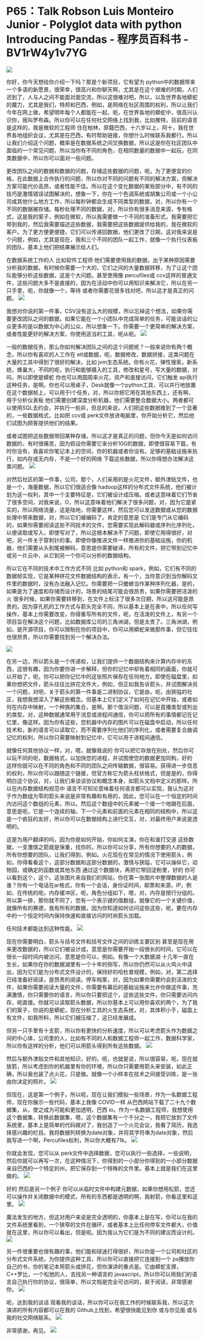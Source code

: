 # P65：Talk Robson Luis Monteiro Junior - Polyglot data with python Introducing Pandas - 程序员百科书 - BV1rW4y1v7YG

![](img/4dd30e079d37ea0f75742d616703ccc5_0.png)

你好，你今天想给你介绍一下吗？那是个新项目，它有望为 python中的数据带来一个多语的新愿景，很荣幸，很高兴和你聊天啊，尤其是在这个艰难的时期，人们迟到了，人与人之间不能面对面交流，所以这很难对吧。所以，以及世界各地蟒蛇的魔力，尤其是我们，特邦和巴西，例如，是网络在社区周围的权利，所以让我们今年在网上做，希望明年每个人都能在一起，呃，在世界各地的蟒蛇中，很高兴认识你，我叫罗布森。所以你可以在任何社交网络上找到我，比如推特，目前的语言是这样的，我是微软的工程师 住在柏林，原籍巴西，十六岁以上，阿十，我在世界各地组织会议，尤其是在巴西，有时帮助链接，你想什么时候联系我都行。所以让我们介绍这个问题，概率是在数据系统之间交换数据，所以这是你在社区团队中面临的一个常见问题，所以当你有不同的角色，在相同数量的数据中一起玩，在同类数据中，所以你可以面对一些问题。

更改团队之间的数据和数据的问题，存储这些数据的问题，呃，为了更便宜的价格，在此数据上合作执行的问题，所以你对不同的问题有不同的解决方案，但解决方案可能代价高昂，或者性能不佳。所以在这个变化数据的某些部分中，有不同的技巧是激情错误试图解决的，想象一下，你在一个色调系统或胡集公司或一个小公司或其他什么地方工作，所以每秒钟都会生成不同类型的数据，对，所以你有一个不同的数据被存储。每秒处理不同的数据，对，所以你有很多消息来源，专有格式，这是我的案子，例如在微软，所以我需要做一个不同的准备形式，我需要把它带到我的，然后我需要描述这些数据，我需要把这些数据提供给我的，我在微软的客户。为了更方便更便捷，它们可以传递回数据，他们更改了日期，这对我来说是个问题，例如，尤其是现在，我和三个不同的团队一起工作，就像一个执行仪表板的团队，基本上他们把结果展示给人们。

在数据系统工作的人 比如软件工程师 他们需要使用我的数据，出于某种原因需要分析我的数据，有时候你需要一个大的，它们之间的大量数据转移，为了让这个团队能够分析这些数据，这是个大问题。甚至使用像 percufiles或 ccv这样的普通文件，这些问题大多不是直接的，因为在活动中你可以用知识来解决它，所以在另一只手里，呃，你就像一个，等待 或者你需要花很多钱对吧，所以这才是真正的问题。
![](img/4dd30e079d37ea0f75742d616703ccc5_2.png)

我想对你说的第一件事，CSV没有这么大的规模，所以忘掉这个想法，如果你需要更改团队之间的数据，如果它能在一个小团队中完成简单的任务，可能谈话的公众更多的是以数据为中心的公众，所以想象一下。你需要一个更简单的解决方案，或者性能更好的解决方案，你使用适当的工具，呃从呃。
![](img/4dd30e079d37ea0f75742d616703ccc5_4.png)

一般的数据任务，那么你如何解决团队之间的这个问题呢？一般来说你有两个概念，所以你有喜欢的人工作在 etl或数据，呃，数据修改，数据拼接，这类问题在大量的工具中得到了很好的解决，比如 jvm生态系统。你有火花，弹性搜索，新系统，蜂巢大，不同的呃，执行和能够摄入的工具，修改和星号，写大量的数据，对吗，所以即使是蟒蛇 你也可以用圆周率火花，资产和直接访问，它们触发 api执行这种任务，是啊。你也可以用桌子，Desk就像一个python工具，可以并行地放置在这个数据帧上，可以用于l个任务，对，所以你把它用在其他东西上，还有啊，用于分析仪表板 他们需要创建深度分析机器，他们需要整合数据大小。两者都可以使用SQL去约会，并执行一些非，但总的来说，人们把这些数据推到了一个显著的，一些数据格式，比如把 ccv或 perk文件放进电脑里，你开始分析它，然后他们试图为顾客提供他们的结果。

或者试图把这些数据带回某种存储，所以这才是真正的问题，但你今天是如何访问数据的，有时很痛苦，因为假设你需要它来分析10G的数据，即使很容易下载，有时你没有，我喜欢你笔记本上的空间，你的机器或者你没有。足够的基础设施来执行，如内存或无内存，不是一个好的网络 下载这些数据，所以你得想办法解决这类问题。
![](img/4dd30e079d37ea0f75742d616703ccc5_6.png)

对然后社区的第一件事，公司，那个，人们采用的是火花文件，额外津贴文件，也是一个，海量数据，所以它们很适合像 hadoop这样的分布式文件系统，他们被计划为这一权利，其中一个主要特征是，它们被设计成压缩。或者这意味着它们节省了很多空间，对我来说，O，所以这意味着他们解决了很多问题，对，因为它是紧实的，所以网络流量，这是陆地，你需要这样，然后您可以发送数据或从您的数据处理中带来数据，对，所以它们被编码了。肯定的意思是 它们是专门从它编码的，如果你需要阅读这些不同技术的文件，您需要实现此解码器或序列化序列化，以便读取或写入，即使写对了，所以这根本解决不了问题，即使它用得很好，对吧，另一件关于穿刺针的事。即使你像推进文件一样推进你的基础设施，你的机器，他们需要从头到尾被解码，意思是你需要破译，所有的文件，把它带到记忆中或另一片云中，从它到另一个你可以分析的数据结构。

所以它在不同的技术中工作方式不同 比如 python和 spark，例如，它们有不同的数据帧实现，它是某种拼花文件数据结构的表示，有一个，当你意识到当你解码文件里的数据时，没有办法融入记忆。你需要把一只蟾蜍当作某种序列化器，是的，如果是为了速度和存储而设计的，场景的结尾可能会很昂贵，如果你需要把活泼的火 很多时候，如果你需要转移到，在文件上标注了很多次日期，所以这可能是昂贵的。因为穿孔机的工作方式与箭头完全不同，所以基本上是在表中，所以任何写操作，基本上你需要改变，你得重写所有的文件，呃，在活泼的文件上，有另一个项目旨在解决这个问题，比如数据库公司的三角洲湖，但是太贵了。三角洲湖，例如，是开源项目，你可以限制在你的项目中，你可以用蟒蛇来做那件事，但它往往也很昂贵，所以你需要找到另一个解决办法。



![](img/4dd30e079d37ea0f75742d616703ccc5_8.png)

在另一边，所以箭头是一个传递权，让我们提供一个数据结构来计算内存中的东西，这很有趣，因为你要你进一步解释，但你的记忆中却有着相同的画面，你就可以开始了，呃，你可以把你记忆中的这张照片保存在任何地方。即使在磁盘里，如果你想把文件，箭头往往比拼花文件大，例如，但正如我告诉箭头，并试图解决另一个问题，对吧，关于箭头的第一件事是二进制协议，它是由，呃，由狭隘的社区，我想我想深入了解这些概念。但基本上它们定义了如何在记忆中开始，或者如何在内存中映射，一个种族的集合，是啊，那个值没问题，可以是首播类型或列出的类型，对，这种数据通常用于消息或进程间通信，你可以把所有的事情都记在记忆里，像这样。因为你有这些，您机器中内存的图片可以在磁盘中启动，所以任何技术和，新的语言可以读取它，而不需要序列化他们的序列化，或者需要复合曲调记忆的权利，所以你只需要映射到记忆中，它可以用于进程间通信。

就像任何其他协议一样，对，嗯，就像我说的 你可以把它存放在别处，然后你可以玩不同的呃，数据格式，以加快您的进程，并试图使您的数据更加同构，好的 这样你就可以在不同的角色和不同的团队之间传输数据，很容易。获得进一步信息的权利，所以你可以跟随这个链接，但官方称它为箭头柱状格式，但是是的，你得明白这个协议，对，让我们来谈谈协议和概念本身，如箭头文档中定义的那样。所以在内存数据结构规范中 语言不可知论意味着任何语言都可以实现，我认为这对于作为数组为零的箭头来说是非常有趣和有用的，因此，您可以在一个恒定的时间内访问这个数组的元素，所以。然后这个数组中的元素被一个接一个地跟在后面，意思是呃，它是一个连续的轴，下一个元素和前面的元素在相同的结构中，所以这是一个疯狂的友好，所以你可以在数据结构上进行交互，对，对最终用户来说是透明的。

这是为用户翻译的吗，因为你是如何开始，你如何主演，你在和谁打交道 这些数据，一支激情之箭就是保重，找你的，所以你可以分享，所有你想要的人的数据，所有你想要的团队，让我们得到，例如。火花现在在常见的情况下使用箭头，例如，你得看看这个，这部分数据和这部分数据的，激情与狭隘，它可以操纵它，动物园，或确定的函数或其他东西 通过这个数据块，再把它带回淀粉里，好的 你可以看到这个，这个。这张图片来自我们的网站，你在第一张图片中整理数据的人是谁？你有一个电话在ar格式，你有一个会话，身份证时间，邮票和来源，IP，例如，在传统的呃，内存缓冲区，呃，角色分组如下，嗯，对，内存是按行分组的。所以第一排，那你就不同了，您有一个表示键的值数组，就像它的一个关键价值，就像所有的赛德，我有所有的数据，因为你知道如何访问这些这些，呃，要在内存中的一个恒定时间内保持快速和直接访问的时尚箭头加载。

任何技术都能达到这种性能。
![](img/4dd30e079d37ea0f75742d616703ccc5_10.png)

现在你需要明白，箭头与括号文件和括号文件之间的训练主要区别 甚至是现在用来更改数据的，所以它们被设计成，意思是你需要开始一段很长的时间，它可以在很长一段时间内被访问，意思是你可以，例如。有像一个大数据湖 十几年一直在生长，如果你在你的数据湖里有一个十年的侧写，所以你仍然可以从火鸡火中读出，因为它们是为分布式文件设计的，保持好的哈杜普规模，例如，对，第二选择已经准备好阅读，是昂贵的阅读。停车档案，对，因为如果你需要约会到活泼的文件，如果你需要阅读大量的文件，你需要有幕后的基础设施来允许你做这件事，充满激情，你只需要你的语言，所以你只要把这个，这些这些文件，你只需要访问内存，呃直接。你就可以读取箭头数据，所以你基本上可以用你喜欢的两个，为了我们的案子，你说的是蟒蛇，现在分析工具的火生态系统，对，其体积小于，磁盘上有文件，如我所料，所以它们被压缩了，这已经发展成。

但另一只手里有十支箭，所以你有更快的分析速度，所以可以考虑箭头作为数据之间的中心体，公司里的人，比如有不同的人和数据工程师一起工作，数据科学家，所以你有这样的分析，他们可以用箭头得到所有这些数据。
![](img/4dd30e079d37ea0f75742d616703ccc5_12.png)

然后与额外津贴文件和其他知识，好的，呃，也就是说，所以很容易，呃，现在就放箭，所以考虑到你的机器里有你的环境，所以你只需要用箭头来安装，如此正确，所以我也装了点火花，只是做。就像一个小样本在技术之间接受训练，是一张由你决定的照片。
![](img/4dd30e079d37ea0f75742d616703ccc5_14.png)

但现在，这是第一个例子，所以呃，现在让我们模拟一些场景，作为一名数据工程师，现在你展示一些代码，基本上我像 COVID一样 从巴西网站下载了二十九个数据集，从，使之成为可能和更加透明，巴西 io。作为一名数据工程师，我想使用这个数据集，转换此数据集，嗯，这个数据集有一个千分之一，我把它放到了文件系统里，基本上是简单的代码做对了，我创造了一个火花会议，我看了简历，我选择感兴趣的栏目。我将数据列转换为date对象，并将其字符串为date对象，然后我写进一个啊，Percufiles权利，所以你大概有71k。
![](img/4dd30e079d37ea0f75742d616703ccc5_16.png)

你就会发现，您可以从 perk文件中选择数据，您可以执行一些选择，一些说明，然后你就可以再写一次，在这种情况下，你得到的一小部分你得到的一小部分数据来自巴西的一个特定的州，把它保存到一个特殊的文件里。基本上就是我们在这里做的。
![](img/4dd30e079d37ea0f75742d616703ccc5_18.png)

好的 然后是另一个例子 你可以从临时文件中构建元数据，如果你想用松箭，您还可以操作并关闭数据中的模式，所有的东西都是透明的啊，我射箭，你看这里和这里。
![](img/4dd30e079d37ea0f75742d616703ccc5_20.png)

魔法发生的地方，但这对用户来说是完全透明的，你基本上是在写，你可以在我的文件系统里看到，一个狭窄的文件在循环，或者基本上比任何停车文件都大，价值就在这里，所以你可以看出，但是呃。因为我认为它们是为不同的建议而设计的。
![](img/4dd30e079d37ea0f75742d616703ccc5_22.png)

另一件很重要也很有趣的事，他们能和球迷打得很好，所以你是一个公司和社区的分布式文件系统，为你提供这种工具，所以你可以直接把它连接到一个 ps播放你自己的书，你的笔记本用箭头或拼花，但你演讲的重点是。它由蟒蛇支撑，C++罗比，一个松弛的人，去找另一种语言的 javascript，所以你可以用我们的语言自己执行你的协议，很简单，所以文档是完全可访问的，易于阅读，非常感谢你。
![](img/4dd30e079d37ea0f75742d616703ccc5_24.png)

呃，达到我的谈话 观看我的谈话，所以你可以在我工作的时候联系我，所以这次演讲的所有内容都可以在我的 Github上找到，希望很快能见到你 或与你见面 或与我的社交网络联系。
![](img/4dd30e079d37ea0f75742d616703ccc5_26.png)

非常感谢，再见。
![](img/4dd30e079d37ea0f75742d616703ccc5_28.png)